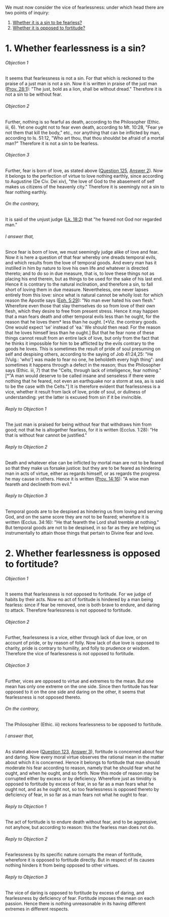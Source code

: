 We must now consider the vice of fearlessness: under which head there are two points of inquiry:  

1. [ Whether it is a sin to be fearless?](#1.%20Whether%20fearlessness%20is%20a%20sin?)
2. [ Whether it is opposed to fortitude?](#2.%20Whether%20fearlessness%20is%20opposed%20to%20fortitude?)



# 1. Whether fearlessness is a sin? 

###### Objection 1
It seems that fearlessness is not a sin. For that which is reckoned to the praise of a just man is not a sin. Now it is written in praise of the just man ([Prov. 28:1](http://bible.gospelcom.net/bible?Prov++28:1)): "The just, bold as a lion, shall be without dread." Therefore it is not a sin to be without fear.  

###### Objection 2
Further, nothing is so fearful as death, according to the Philosopher (Ethic. iii, 6). Yet one ought not to fear even death, according to Mt. 10:28, "Fear ye not them that kill the body," etc., nor anything that can be inflicted by man, according to Is. 51:12, "Who art thou, that thou shouldst be afraid of a mortal man?" Therefore it is not a sin to be fearless.  

###### Objection 3
Further, fear is born of love, as stated above ([Question 125](125.%20Fear.md), [Answer 2](125.%20Fear.md#2.%20Whether%20the%20sin%20of%20fear%20is%20contrary%20to%20fortitude?%20)). Now it belongs to the perfection of virtue to love nothing earthly, since according to Augustine (De Civ. Dei xiv), "the love of God to the abasement of self makes us citizens of the heavenly city." Therefore it is seemingly not a sin to fear nothing earthly.  

###### On the contrary,
It is said of the unjust judge ([Lk. 18:2](http://bible.gospelcom.net/bible?Lk++18:2)) that "he feared not God nor regarded man."  

###### I answer that,
Since fear is born of love, we must seemingly judge alike of love and fear. Now it is here a question of that fear whereby one dreads temporal evils, and which results from the love of temporal goods. And every man has it instilled in him by nature to love his own life and whatever is directed thereto; and to do so in due measure, that is, to love these things not as placing his end therein, but as things to be used for the sake of his last end. Hence it is contrary to the natural inclination, and therefore a sin, to fall short of loving them in due measure. Nevertheless, one never lapses entirely from this love: since what is natural cannot be wholly lost: for which reason the Apostle says ([Eph. 5:29](http://bible.gospelcom.net/bible?Eph++5:29)): "No man ever hated his own flesh." Wherefore even those that slay themselves do so from love of their own flesh, which they desire to free from present stress. Hence it may happen that a man fears death and other temporal evils less than he ought, for the reason that he loves them\* less than he ought. \[\*Viz. the contrary goods. One would expect 'se' instead of 'ea.' We should then read: For the reason that he loves himself less than he ought.\] But that he fear none of these things cannot result from an entire lack of love, but only from the fact that he thinks it impossible for him to be afflicted by the evils contrary to the goods he loves. This is sometimes the result of pride of soul presuming on self and despising others, according to the saying of Job 41:24,25: "He \[Vulg.: 'who'\] was made to fear no one, he beholdeth every high thing": and sometimes it happens through a defect in the reason; thus the Philosopher says (Ethic. iii, 7) that the "Celts, through lack of intelligence, fear nothing." \[\*"A man would deserve to be called insane and senseless if there were nothing that he feared, not even an earthquake nor a storm at sea, as is said to be the case with the Celts."\] It is therefore evident that fearlessness is a vice, whether it result from lack of love, pride of soul, or dullness of understanding: yet the latter is excused from sin if it be invincible.  

###### Reply to Objection 1
The just man is praised for being without fear that withdraws him from good; not that he is altogether fearless, for it is written (Ecclus. 1:28): "He that is without fear cannot be justified."  

###### Reply to Objection 2
Death and whatever else can be inflicted by mortal man are not to be feared so that they make us forsake justice: but they are to be feared as hindering man in acts of virtue, either as regards himself, or as regards the progress he may cause in others. Hence it is written ([Prov. 14:16](http://bible.gospelcom.net/bible?Prov++14:16)): "A wise man feareth and declineth from evil."  

###### Reply to Objection 3
Temporal goods are to be despised as hindering us from loving and serving God, and on the same score they are not to be feared; wherefore it is written (Ecclus. 34:16): "He that feareth the Lord shall tremble at nothing." But temporal goods are not to be despised, in so far as they are helping us instrumentally to attain those things that pertain to Divine fear and love.  




# 2. Whether fearlessness is opposed to fortitude? 

###### Objection 1
It seems that fearlessness is not opposed to fortitude. For we judge of habits by their acts. Now no act of fortitude is hindered by a man being fearless: since if fear be removed, one is both brave to endure, and daring to attack. Therefore fearlessness is not opposed to fortitude.  

###### Objection 2
Further, fearlessness is a vice, either through lack of due love, or on account of pride, or by reason of folly. Now lack of due love is opposed to charity, pride is contrary to humility, and folly to prudence or wisdom. Therefore the vice of fearlessness is not opposed to fortitude.  

###### Objection 3
Further, vices are opposed to virtue and extremes to the mean. But one mean has only one extreme on the one side. Since then fortitude has fear opposed to it on the one side and daring on the other, it seems that fearlessness is not opposed thereto.  

###### On the contrary,
The Philosopher (Ethic. iii) reckons fearlessness to be opposed to fortitude.  

###### I answer that,
As stated above ([Question 123](../123.%20Fortitude/123.%20Fortitude.md), [Answer 3](../123.%20Fortitude/123.%20Fortitude.md#3.%20Whether%20fortitude%20is%20about%20fear%20and%20dying?%20)), fortitude is concerned about fear and daring. Now every moral virtue observes the rational mean in the matter about which it is concerned. Hence it belongs to fortitude that man should moderate his fear according to reason, namely that he should fear what he ought, and when he ought, and so forth. Now this mode of reason may be corrupted either by excess or by deficiency. Wherefore just as timidity is opposed to fortitude by excess of fear, in so far as a man fears what he ought not, and as he ought not, so too fearlessness is opposed thereto by deficiency of fear, in so far as a man fears not what he ought to fear.  

###### Reply to Objection 1
The act of fortitude is to endure death without fear, and to be aggressive, not anyhow, but according to reason: this the fearless man does not do.  

###### Reply to Objection 2
Fearlessness by its specific nature corrupts the mean of fortitude, wherefore it is opposed to fortitude directly. But in respect of its causes nothing hinders it from being opposed to other virtues.  

###### Reply to Objection 3
The vice of daring is opposed to fortitude by excess of daring, and fearlessness by deficiency of fear. Fortitude imposes the mean on each passion. Hence there is nothing unreasonable in its having different extremes in different respects.